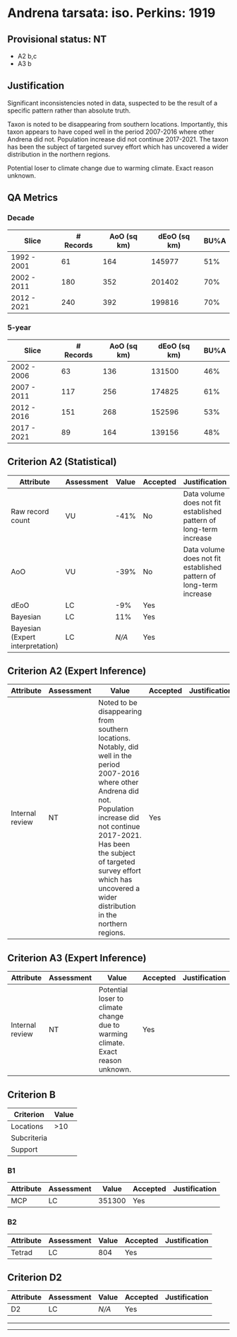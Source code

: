 # Andrena tarsata: iso. Perkins: 1919
## Provisional status: NT
- A2 b,c
- A3 b

## Justification
Significant inconsistencies noted in data, suspected to be the result of a specific pattern rather than absolute truth.

Taxon is noted to be disappearing from southern locations. Importantly, this taxon appears to have coped well in the period 2007-2016 where other Andrena did not. Population increase did not continue 2017-2021. The taxon has been the subject of targeted survey effort which has uncovered a wider distribution in the northern regions.

Potential loser to climate change due to warming climate. Exact reason unknown.
## QA Metrics
### Decade
| Slice | # Records | AoO (sq km) | dEoO (sq km) |BU%A |
|---|---|---|---|---|
|1992 - 2001|61|164|145977|51%|
|2002 - 2011|180|352|201402|70%|
|2012 - 2021|240|392|199816|70%|
### 5-year
| Slice | # Records | AoO (sq km) | dEoO (sq km) |BU%A |
|---|---|---|---|---|
|2002 - 2006|63|136|131500|46%|
|2007 - 2011|117|256|174825|61%|
|2012 - 2016|151|268|152596|53%|
|2017 - 2021|89|164|139156|48%|
## Criterion A2 (Statistical)
|Attribute|Assessment|Value|Accepted|Justification
|---|---|---|---|---|
|Raw record count|VU|-41%|No|Data volume does not fit established pattern of long-term increase|
|AoO|VU|-39%|No|Data volume does not fit established pattern of long-term increase|
|dEoO|LC|-9%|Yes||
|Bayesian|LC|11%|Yes||
|Bayesian (Expert interpretation)|LC|*N/A*|Yes||
## Criterion A2 (Expert Inference)
|Attribute|Assessment|Value|Accepted|Justification
|---|---|---|---|---|
|Internal review|NT|Noted to be disappearing from southern locations. Notably, did well in the period 2007-2016 where other Andrena did not. Population increase did not continue 2017-2021. Has been the subject of targeted survey effort which has uncovered a wider distribution in the northern regions.|Yes||
## Criterion A3 (Expert Inference)
|Attribute|Assessment|Value|Accepted|Justification
|---|---|---|---|---|
|Internal review|NT|Potential loser to climate change due to warming climate. Exact reason unknown.|Yes||
## Criterion B
|Criterion| Value|
|---|---|
|Locations|>10|
|Subcriteria||
|Support||
### B1
|Attribute|Assessment|Value|Accepted|Justification
|---|---|---|---|---|
|MCP|LC|351300|Yes||
### B2
|Attribute|Assessment|Value|Accepted|Justification
|---|---|---|---|---|
|Tetrad|LC|804|Yes||
## Criterion D2
|Attribute|Assessment|Value|Accepted|Justification
|---|---|---|---|---|
|D2|LC|*N/A*|Yes||
---
 ---
 <br><br>
 
